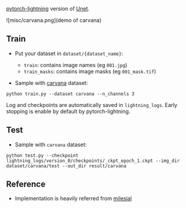 [pytorch-lightning](https://github.com/williamFalcon/pytorch-lightning) version of [Unet](https://arxiv.org/abs/1505.04597).


![misc/carvana.png](demo of carvana)


## Train

+ Put your dataset in `dataset/{dataset_name}`:
    + `train`: contains image names (eg `001.jpg`)
    + `train_masks`: contains image masks (eg `001_mask.tif`)

+ Sample with [carvana](https://www.kaggle.com/c/carvana-image-masking-challenge) dataset:

```
python train.py --dataset carvana --n_channels 3
```

Log and checkpoints are automatically saved in `lightning_logs`.
Early stopping is enable by default by pytorch-lightning.


## Test

+ Sample with `carvana` dataset:

```
python test.py --checkpoint lightning_logs/version_0/checkpoints/_ckpt_epoch_1.ckpt --img_dir dataset/carvana/test --out_dir result/carvana
```

## Reference

+ Implementation is heavily referred from [milesial](https://github.com/milesial/Pytorch-UNet)
